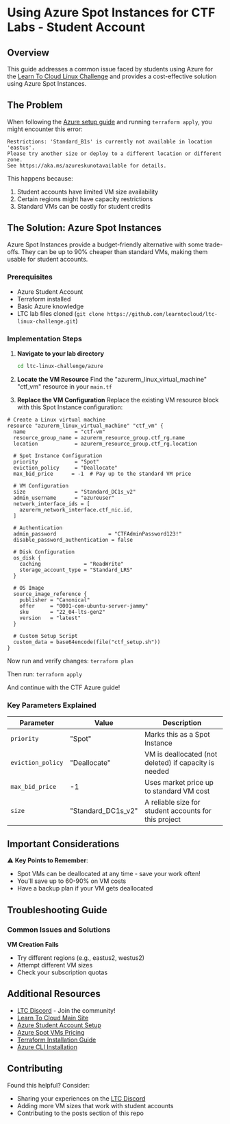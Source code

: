 # Using Azure Spot Instances for CTF Labs - Student Account

## Overview
This guide addresses a common issue faced by students using Azure for the [Learn To Cloud Linux Challenge](https://github.com/learntocloud/ltc-linux-challenge) and provides a cost-effective solution using Azure Spot Instances.

## The Problem
When following the [Azure setup guide](https://github.com/learntocloud/ltc-linux-challenge/tree/main/aws) and running `terraform apply`, you might encounter this error:
```
Restrictions: 'Standard_B1s' is currently not available in location 'eastus'. 
Please try another size or deploy to a different location or different zone. 
See https://aka.ms/azureskunotavailable for details.
```

This happens because:
1. Student accounts have limited VM size availability
2. Certain regions might have capacity restrictions
3. Standard VMs can be costly for student credits

## The Solution: Azure Spot Instances

Azure Spot Instances provide a budget-friendly alternative with some trade-offs. They can be up to 90% cheaper than standard VMs, making them usable for student accounts.

### Prerequisites
- Azure Student Account
- Terraform installed
- Basic Azure knowledge
- LTC lab files cloned (`git clone https://github.com/learntocloud/ltc-linux-challenge.git`)

### Implementation Steps

1. **Navigate to your lab directory**
   ```bash
   cd ltc-linux-challenge/azure
   ```

2. **Locate the VM Resource**
   Find the "azurerm_linux_virtual_machine" "ctf_vm" resource in your `main.tf`

3. **Replace the VM Configuration**
   Replace the existing VM resource block with this Spot Instance configuration:

```shell
# Create a Linux virtual machine
resource "azurerm_linux_virtual_machine" "ctf_vm" {
  name                = "ctf-vm"
  resource_group_name = azurerm_resource_group.ctf_rg.name
  location            = azurerm_resource_group.ctf_rg.location
  
  # Spot Instance Configuration
  priority            = "Spot"
  eviction_policy     = "Deallocate"
  max_bid_price      = -1  # Pay up to the standard VM price
  
  # VM Configuration
  size                = "Standard_DC1s_v2"
  admin_username      = "azureuser"
  network_interface_ids = [
    azurerm_network_interface.ctf_nic.id,
  ]

  # Authentication
  admin_password                 = "CTFAdminPassword123!"
  disable_password_authentication = false

  # Disk Configuration
  os_disk {
    caching              = "ReadWrite"
    storage_account_type = "Standard_LRS"
  }

  # OS Image
  source_image_reference {
    publisher = "Canonical"
    offer     = "0001-com-ubuntu-server-jammy"
    sku       = "22_04-lts-gen2"
    version   = "latest"
  }

  # Custom Setup Script
  custom_data = base64encode(file("ctf_setup.sh"))
}
```

Now run and verify changes:
`terraform plan`

Then run:
`terraform apply`

And continue with the CTF Azure guide!

### Key Parameters Explained

| Parameter | Value | Description |
|-----------|-------|-------------|
| `priority` | "Spot" | Marks this as a Spot Instance |
| `eviction_policy` | "Deallocate" | VM is deallocated (not deleted) if capacity is needed |
| `max_bid_price` | -1 | Uses market price up to standard VM cost |
| `size` | "Standard_DC1s_v2" | A reliable size for student accounts for this project |

## Important Considerations

⚠️ **Key Points to Remember**:
- Spot VMs can be deallocated at any time - save your work often!
- You'll save up to 60-90% on VM costs
- Have a backup plan if your VM gets deallocated

## Troubleshooting Guide

### Common Issues and Solutions

**VM Creation Fails**
   - Try different regions (e.g., eastus2, westus2)
   - Attempt different VM sizes
   - Check your subscription quotas

## Additional Resources

- [LTC Discord](https://discord.gg/dr2kvtA726) - Join the community!
- [Learn To Cloud Main Site](https://learntocloud.guide)
- [Azure Student Account Setup](https://azure.microsoft.com/free/students)
- [Azure Spot VMs Pricing](https://azure.microsoft.com/pricing/details/virtual-machines/spot/)
- [Terraform Installation Guide](https://developer.hashicorp.com/terraform/install)
- [Azure CLI Installation](https://learn.microsoft.com/en-us/cli/azure/install-azure-cli)

## Contributing

Found this helpful? Consider:
- Sharing your experiences on the [LTC Discord](https://discord.gg/dr2kvtA726)
- Adding more VM sizes that work with student accounts
- Contributing to the posts section of this repo
